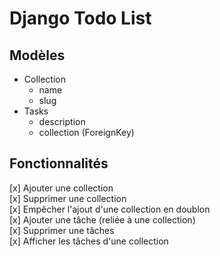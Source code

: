 # Django Todo List

## Modèles 

- Collection 
  - name
  - slug
- Tasks
  - description
  - collection (ForeignKey)

## Fonctionnalités  

[x] Ajouter une collection  
[x] Supprimer une collection  
[x] Empêcher l'ajout d'une collection en doublon   
[x] Ajouter une tâche (reliée à une collection)  
[x] Supprimer une tâches  
[x] Afficher les tâches d'une collection

